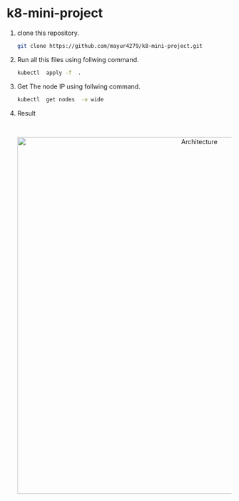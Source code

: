 # k8-mini-project 

1. clone this repository.
   ```bash
   git clone https://github.com/mayur4279/k8-mini-project.git
   ```

2. Run all this files using follwing command.
   ```bash
   kubectl  apply -f  .
   ```

3. Get The node IP using follwing command.
   ```bash
   kubectl  get nodes  -o wide
   ```

4. Result

   <br> 
   
   <p align="center">
     <img src="https://github.com/user-attachments/assets/43333d18-ee0f-47e7-9bde-f9dd9a59d968" width="800" title="Architecture" alt="Architecture">
     </p>
  


